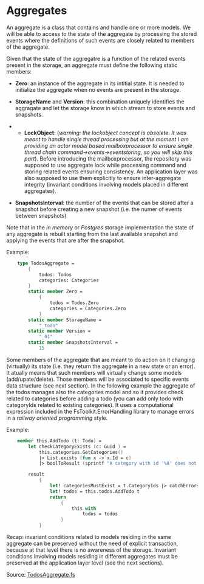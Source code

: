 # Aggregates

An aggregate is a class that contains and handle one or more models. We will be able to access to the state of the aggregate by processing the stored events where the definitions of such events are closely related to members of the aggregate. 

Given that the state of the aggregatre is a function of the related events present in the storage, an aggregate must define the following static members:

- __Zero__: an instance of the aggregate in its intitial state. 
It is needed to initialize the aggregate when no events are present in the storage.
- __StorageName__ and  __Version__: this combination uniquely identifies the aggragate and let the storage know in which stream to store events and snapshots.

- - __LockObject__: (_warning: the lockobject concept is obsolete. It was meant to handle single thread processing but at the moment I am providing an actor model based mailboxprocessor to ensure single thread chain command->events->eventstoring, so you will skip this part_). Before introducing the mailboxprocessor, the repository was supposed to use aggregate lock while processing command and storing related events ensuring consistency. An application layer was also supposed to use them explicitly to ensure inter-aggregate integrity (invariant conditions involving models placed in different aggregates).
- __SnapshotsInterval__: the number of the events that can be stored after a snapshot before creating a new snapshot (i.e. the numer of events between snapshots)

Note that in the _in memory_ or _Postgres_ storage implementation the state of any aggregate is rebuilt starting from the last available snapshot and applying the events that are after the snapshot.

Example:
```FSharp
    type TodosAggregate =
        {
            todos: Todos
            categories: Categories
        }
        static member Zero =
            {
                todos = Todos.Zero
                categories = Categories.Zero
            }
        static member StorageName =
            "_todo"
        static member Version =
            "_01"
        static member SnapshotsInterval =
            15
```

Some members of the aggregate that are meant to do action on it changing (virtually) its state (i.e. they return the aggregate in a new state or an error). It atually means that such members will virtually change some models (add/upate/delete). Those members will be associated to specific events data structure (see next section).
In the following example the aggregate of the todos manages also the categories model and so it provides check related to categories before adding a todo (you can add only todo with categoryIds related to existing categories).
It uses a computational expression included in the FsToolkit.ErrorHandling library to manage errors in a _railway oriented programming_ style.

Example:
```FSharp
    member this.AddTodo (t: Todo) =
        let checkCategoryExists (c: Guid ) =
            this.categories.GetCategories() 
            |> List.exists (fun x -> x.Id = c) 
            |> boolToResult (sprintf "A category with id '%A' does not exist" c)

        result
            {
                let! categoriesMustExist = t.CategoryIds |> catchErrors checkCategoryExists
                let! todos = this.todos.AddTodo t
                return 
                    {
                        this with
                            todos = todos
                    }
            }
```
Recap: invariant conditions related to models residing in the same aggregate can be preserved without the need of explicit transaction, because at that level there is no awareness of the storage. Invariant conditions involving models residing in different aggregates must be preserved at the application layer level (see the next sections).

Source: [TodosAggregate.fs](https://github.com/tonyx/Sharpino/blob/main/Sharpino.Sample/aggregates/Todos/Aggregate.fs)
